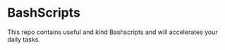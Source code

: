 # BashScripts

This repo contains useful and kind Bashscripts and will accelerates your daily tasks.
